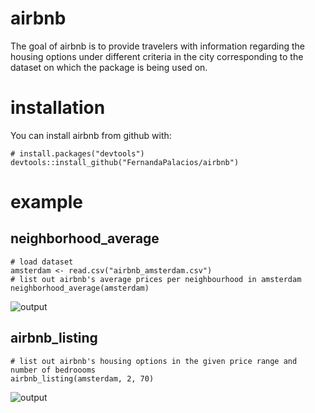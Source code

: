 # airbnb
The goal of airbnb is to provide travelers with information 
regarding the housing options under different criteria in the city corresponding to the dataset on
which the package is being used on.

# installation
You can install airbnb from github with:

``` {r airbnb_installation}
# install.packages("devtools")
devtools::install_github("FernandaPalacios/airbnb")
```

# example 
## neighborhood_average

``` {r airbnb_example}
# load dataset
amsterdam <- read.csv("airbnb_amsterdam.csv")
# list out airbnb's average prices per neighbourhood in amsterdam
neighborhood_average(amsterdam)
```
![output](image.png)

## airbnb_listing

``` {r second_example}
# list out airbnb's housing options in the given price range and number of bedroooms 
airbnb_listing(amsterdam, 2, 70)
```
![output](image2.png)
